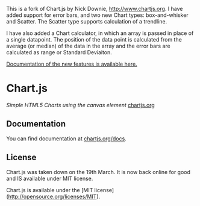 This is a fork of Chart.js by Nick Downie, http://www.chartjs.org.
I have added support for error bars, and two new Chart types: 
box-and-whisker and Scatter. The Scatter type supports calculation of a 
trendline.

I have also added a Chart calculator, in 
which an array is passed in place of a single datapoint. The position of 
the data point is calculated from the average (or median) of the data in 
the array and the error bars are calculated as range or Standard 
Deviaiton.

[Documentation of the new features is available here.](http://www.brittle-star.com/portfolio/readme/)

Chart.js
=======
*Simple HTML5 Charts using the canvas element* [chartjs.org](http://www.chartjs.org)

Documentation
-------
You can find documentation at [chartjs.org/docs](http://www.chartjs.org/docs).

License
-------
Chart.js was taken down on the 19th March. It is now back online for good and IS available under MIT license.

Chart.js is available under the [MIT license] (http://opensource.org/licenses/MIT).
